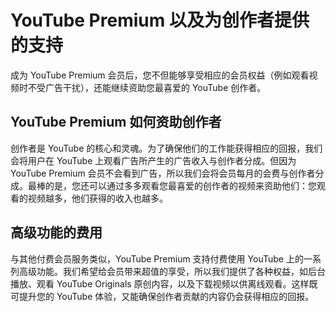 # YouTube Premium 以及为创作者提供的支持

成为 YouTube Premium 会员后，您不但能够享受相应的会员权益（例如观看视频时不受广告干扰），还能继续资助您最喜爱的 YouTube 创作者。

## YouTube Premium 如何资助创作者

创作者是 YouTube 的核心和灵魂。为了确保他们的工作能获得相应的回报，我们会将用户在 YouTube 上观看广告所产生的广告收入与创作者分成。但因为 YouTube Premium 会员不会看到广告，所以我们会将会员每月的会费与创作者分成。最棒的是，您还可以通过多多观看您最喜爱的创作者的视频来资助他们：您观看的视频越多，他们获得的收入也越多。

## 高级功能的费用

与其他付费会员服务类似，YouTube Premium 支持付费使用 YouTube 上的一系列高级功能。我们希望给会员带来超值的享受，所以我们提供了各种权益，如后台播放、观看 YouTube Originals 原创内容，以及下载视频以供离线观看。这样既可提升您的 YouTube 体验，又能确保创作者贡献的内容仍会获得相应的回报。